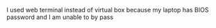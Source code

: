 I used web terminal instead of virtual box because my laptop has BIOS password and I am unable to by pass
